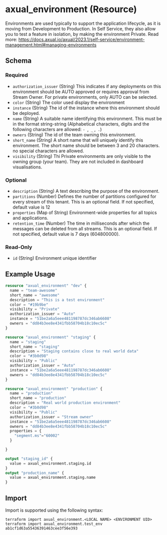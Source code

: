# axual_environment (Resource)

Environments are used typically to support the application lifecycle, as it is moving from Development to Production.  In Self Service, they also allow you to test a feature in isolation, by making the environment Private. Read more: https://docs.axual.io/axual/2023.1/self-service/environment-management.html#managing-environments

<!-- schema generated by tfplugindocs -->
## Schema

### Required

- `authorization_issuer` (String) This indicates if any deployments on this environment should be AUTO approved or requires approval from Stream Owner. For private environments, only AUTO can be selected.
- `color` (String) The color used display the environment
- `instance` (String) The id of the instance where this environment should be deployed.
- `name` (String) A suitable name identifying this environment. This must be in the format string-string (Alphabetical characters, digits and the following characters are allowed: `- `,` _` ,` .`)
- `owners` (String) The id of the team owning this environment.
- `short_name` (String) A short name that will uniquely identify this environment. The short name should be between 3 and 20 characters. no special characters are allowed.
- `visibility` (String) Thi Private environments are only visible to the owning group (your team). They are not included in dashboard visualisations.

### Optional

- `description` (String) A text describing the purpose of the environment.
- `partitions` (Number) Defines the number of partitions configured for every stream of this tenant. This is an optional field. If not specified, default value is 12
- `properties` (Map of String) Environment-wide properties for all topics and applications.
- `retention_time` (Number) The time in milliseconds after which the messages can be deleted from all streams. This is an optional field. If not specified, default value is 7 days (604800000).

### Read-Only

- `id` (String) Environment unique identifier

## Example Usage

```terraform
resource "axual_environment" "dev" {
  name = "team-awesome"
  short_name = "awesome"
  description = "This is a test environment"
  color = "#19b9be"
  visibility = "Private"
  authorization_issuer = "Auto"
  instance = "51be2a6a5eee481198787dc346ab6608"
  owners = "dd84b3ee8e4341fbb58704b18c10ec5c"
}

resource "axual_environment" "staging" {
  name = "staging"
  short_name = "staging"
  description = "Staging contains close to real world data"
  color = "#3b0d98"
  visibility = "Public"
  authorization_issuer = "Auto"
  instance = "51be2a6a5eee481198787dc346ab6608"
  owners = "dd84b3ee8e4341fbb58704b18c10ec5c"
}

resource "axual_environment" "production" {
  name = "production"
  short_name = "production"
  description = "Real world production environment"
  color = "#3b0d98"
  visibility = "Public"
  authorization_issuer = "Stream owner"
  instance = "51be2a6a5eee481198787dc346ab6608"
  owners = "dd84b3ee8e4341fbb58704b18c10ec5c"
  properties = {
    "segment.ms"="60002"
  }

}

output "staging_id" {
  value = axual_environment.staging.id
}
output "production_name" {
  value = axual_environment.staging.name
}
```

## Import

Import is supported using the following syntax:

```shell
terraform import axual_environment.<LOCAL NAME> <ENVIRONMENT UID>
terraform import axual_environment.test_env ab1cf1d63a55436391463cee3f56e393
```